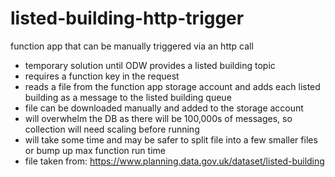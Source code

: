 # listed-building-http-trigger

function app that can be manually triggered via an http call

- temporary solution until ODW provides a listed building topic
- requires a function key in the request
- reads a file from the function app storage account and adds each listed building as a message to the listed building queue
- file can be downloaded manually and added to the storage account
- will overwhelm the DB as there will be 100,000s of messages, so collection will need scaling before running
- will take some time and may be safer to split file into a few smaller files or bump up max function run time
- file taken from: https://www.planning.data.gov.uk/dataset/listed-building